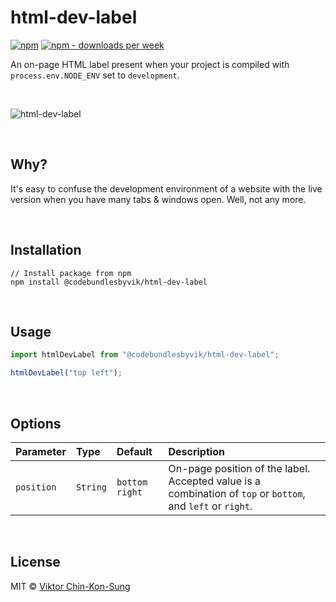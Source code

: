 # html-dev-label
[![npm](https://img.shields.io/npm/v/@codebundlesbyvik/html-dev-label)](https://www.npmjs.com/package/@codebundlesbyvik/html-dev-label)
[![npm - downloads per week](https://img.shields.io/npm/dw/@codebundlesbyvik/html-dev-label)](https://www.npmjs.com/package/@codebundlesbyvik/html-dev-label)

An on-page HTML label present when your project is compiled with `process.env.NODE_ENV` set to `development`.

<br>

![html-dev-label](https://user-images.githubusercontent.com/16013785/158440211-e81c3767-9166-46de-9cb7-679f4fb96622.png)

<br>

## Why?

It's easy to confuse the development environment of a website with the live version when you have many tabs & windows open. Well, not any more.

<br>

## Installation

```
// Install package from npm
npm install @codebundlesbyvik/html-dev-label
```

<br>

## Usage

``` javascript
import htmlDevLabel from "@codebundlesbyvik/html-dev-label";

htmlDevLabel("top left");
```

<br>

## Options

| Parameter  | Type     | Default        | Description                                                                                                 |
| :--------- | :------- | :------------- | :---------------------------------------------------------------------------------------------------------- |
| `position` | `String` | `bottom right` | On-page position of the label. Accepted value is a combination of `top` or `bottom`, and `left` or `right`. |

<br>

## License

MIT © [Viktor Chin-Kon-Sung](https://github.com/vikputthiscodeongit)
